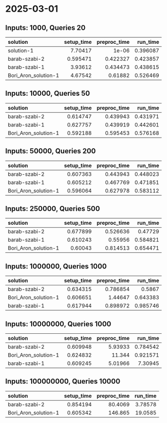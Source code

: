 # 2025-03-01

## Inputs: 1000, Queries 20

| solution             |   setup_time |   preproc_time |   run_time |
|:---------------------|-------------:|---------------:|-----------:|
| solution-1           |     7.70417  |       1e-06    |   0.396087 |
| barab-szabi-2        |     0.595471 |       0.422327 |   0.423857 |
| barab-szabi-1        |     3.93612  |       0.434473 |   0.438615 |
| Bori_Aron_solution-1 |     4.67542  |       0.61882  |   0.526469 |

## Inputs: 10000, Queries 50

| solution             |   setup_time |   preproc_time |   run_time |
|:---------------------|-------------:|---------------:|-----------:|
| barab-szabi-2        |     0.614747 |       0.439943 |   0.431971 |
| barab-szabi-1        |     0.627757 |       0.439919 |   0.442601 |
| Bori_Aron_solution-1 |     0.592188 |       0.595453 |   0.576168 |

## Inputs: 50000, Queries 200

| solution             |   setup_time |   preproc_time |   run_time |
|:---------------------|-------------:|---------------:|-----------:|
| barab-szabi-2        |     0.607363 |       0.443943 |   0.448023 |
| barab-szabi-1        |     0.605212 |       0.467769 |   0.471851 |
| Bori_Aron_solution-1 |     0.596064 |       0.627978 |   0.583112 |

## Inputs: 250000, Queries 500

| solution             |   setup_time |   preproc_time |   run_time |
|:---------------------|-------------:|---------------:|-----------:|
| barab-szabi-2        |     0.677899 |       0.526636 |   0.47729  |
| barab-szabi-1        |     0.610243 |       0.55956  |   0.584821 |
| Bori_Aron_solution-1 |     0.60043  |       0.814513 |   0.654471 |

## Inputs: 1000000, Queries 1000

| solution             |   setup_time |   preproc_time |   run_time |
|:---------------------|-------------:|---------------:|-----------:|
| barab-szabi-2        |     0.634315 |       0.786854 |   0.5867   |
| Bori_Aron_solution-1 |     0.606651 |       1.44647  |   0.643383 |
| barab-szabi-1        |     0.617944 |       0.898972 |   0.985746 |

## Inputs: 10000000, Queries 1000

| solution             |   setup_time |   preproc_time |   run_time |
|:---------------------|-------------:|---------------:|-----------:|
| barab-szabi-2        |     0.609948 |        5.93933 |   0.784542 |
| Bori_Aron_solution-1 |     0.624832 |       11.344   |   0.921571 |
| barab-szabi-1        |     0.609245 |        5.01966 |   7.30945  |

## Inputs: 100000000, Queries 10000

| solution             |   setup_time |   preproc_time |   run_time |
|:---------------------|-------------:|---------------:|-----------:|
| barab-szabi-2        |     0.854194 |        80.4069 |    3.78578 |
| Bori_Aron_solution-1 |     0.605342 |       146.865  |   19.0585  |